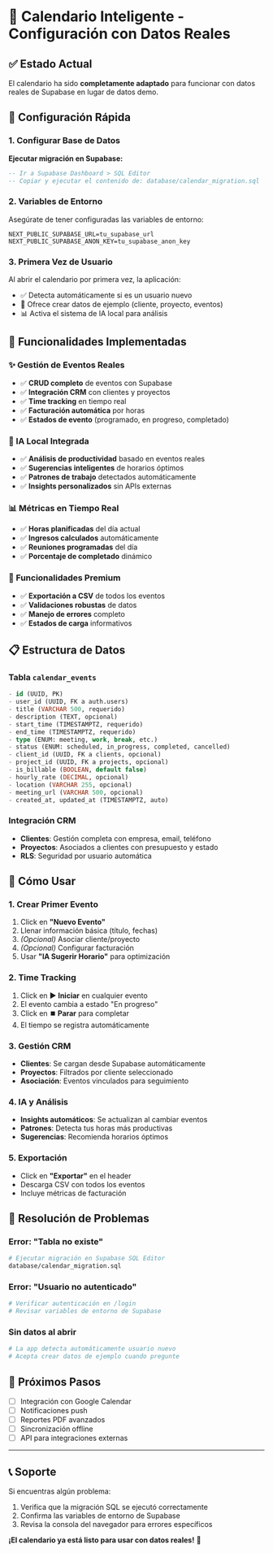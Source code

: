 # 📅 Calendario Inteligente - Configuración con Datos Reales

## ✅ Estado Actual

El calendario ha sido **completamente adaptado** para funcionar con datos reales de Supabase en lugar de datos demo. 

## 🚀 Configuración Rápida

### 1. Configurar Base de Datos

**Ejecutar migración en Supabase:**
```sql
-- Ir a Supabase Dashboard > SQL Editor
-- Copiar y ejecutar el contenido de: database/calendar_migration.sql
```

### 2. Variables de Entorno

Asegúrate de tener configuradas las variables de entorno:
```env
NEXT_PUBLIC_SUPABASE_URL=tu_supabase_url
NEXT_PUBLIC_SUPABASE_ANON_KEY=tu_supabase_anon_key
```

### 3. Primera Vez de Usuario

Al abrir el calendario por primera vez, la aplicación:
- ✅ Detecta automáticamente si es un usuario nuevo
- 🎯 Ofrece crear datos de ejemplo (cliente, proyecto, eventos)
- 📊 Activa el sistema de IA local para análisis

## 🔧 Funcionalidades Implementadas

### ✨ Gestión de Eventos Reales
- ✅ **CRUD completo** de eventos con Supabase
- ✅ **Integración CRM** con clientes y proyectos
- ✅ **Time tracking** en tiempo real
- ✅ **Facturación automática** por horas
- ✅ **Estados de evento** (programado, en progreso, completado)

### 🤖 IA Local Integrada
- ✅ **Análisis de productividad** basado en eventos reales
- ✅ **Sugerencias inteligentes** de horarios óptimos
- ✅ **Patrones de trabajo** detectados automáticamente
- ✅ **Insights personalizados** sin APIs externas

### 📊 Métricas en Tiempo Real
- ✅ **Horas planificadas** del día actual
- ✅ **Ingresos calculados** automáticamente
- ✅ **Reuniones programadas** del día
- ✅ **Porcentaje de completado** dinámico

### 🔧 Funcionalidades Premium
- ✅ **Exportación a CSV** de todos los eventos
- ✅ **Validaciones robustas** de datos
- ✅ **Manejo de errores** completo
- ✅ **Estados de carga** informativos

## 📋 Estructura de Datos

### Tabla `calendar_events`
```sql
- id (UUID, PK)
- user_id (UUID, FK a auth.users)
- title (VARCHAR 500, requerido)
- description (TEXT, opcional)
- start_time (TIMESTAMPTZ, requerido)
- end_time (TIMESTAMPTZ, requerido)
- type (ENUM: meeting, work, break, etc.)
- status (ENUM: scheduled, in_progress, completed, cancelled)
- client_id (UUID, FK a clients, opcional)
- project_id (UUID, FK a projects, opcional)
- is_billable (BOOLEAN, default false)
- hourly_rate (DECIMAL, opcional)
- location (VARCHAR 255, opcional)
- meeting_url (VARCHAR 500, opcional)
- created_at, updated_at (TIMESTAMPTZ, auto)
```

### Integración CRM
- **Clientes**: Gestión completa con empresa, email, teléfono
- **Proyectos**: Asociados a clientes con presupuesto y estado
- **RLS**: Seguridad por usuario automática

## 🎯 Cómo Usar

### 1. Crear Primer Evento
1. Click en **"Nuevo Evento"**
2. Llenar información básica (título, fechas)
3. *(Opcional)* Asociar cliente/proyecto
4. *(Opcional)* Configurar facturación
5. Usar **"IA Sugerir Horario"** para optimización

### 2. Time Tracking
1. Click en **▶️ Iniciar** en cualquier evento
2. El evento cambia a estado "En progreso"
3. Click en **⏹️ Parar** para completar
4. El tiempo se registra automáticamente

### 3. Gestión CRM
- **Clientes**: Se cargan desde Supabase automáticamente
- **Proyectos**: Filtrados por cliente seleccionado
- **Asociación**: Eventos vinculados para seguimiento

### 4. IA y Análisis
- **Insights automáticos**: Se actualizan al cambiar eventos
- **Patrones**: Detecta tus horas más productivas
- **Sugerencias**: Recomienda horarios óptimos

### 5. Exportación
- Click en **"Exportar"** en el header
- Descarga CSV con todos los eventos
- Incluye métricas de facturación

## 🐛 Resolución de Problemas

### Error: "Tabla no existe"
```bash
# Ejecutar migración en Supabase SQL Editor
database/calendar_migration.sql
```

### Error: "Usuario no autenticado"
```bash
# Verificar autenticación en /login
# Revisar variables de entorno de Supabase
```

### Sin datos al abrir
```bash
# La app detecta automáticamente usuario nuevo
# Acepta crear datos de ejemplo cuando pregunte
```

## 🔮 Próximos Pasos

- [ ] Integración con Google Calendar
- [ ] Notificaciones push
- [ ] Reportes PDF avanzados
- [ ] Sincronización offline
- [ ] API para integraciones externas

---

## 📞 Soporte

Si encuentras algún problema:
1. Verifica que la migración SQL se ejecutó correctamente
2. Confirma las variables de entorno de Supabase
3. Revisa la consola del navegador para errores específicos

**¡El calendario ya está listo para usar con datos reales!** 🎉
